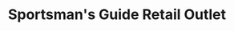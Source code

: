 ---
title: "Sportsman's Guide Retail Outlet"
url: /south-st-paul/sportsmans-guide-retail-outlet/
shop: sports
---